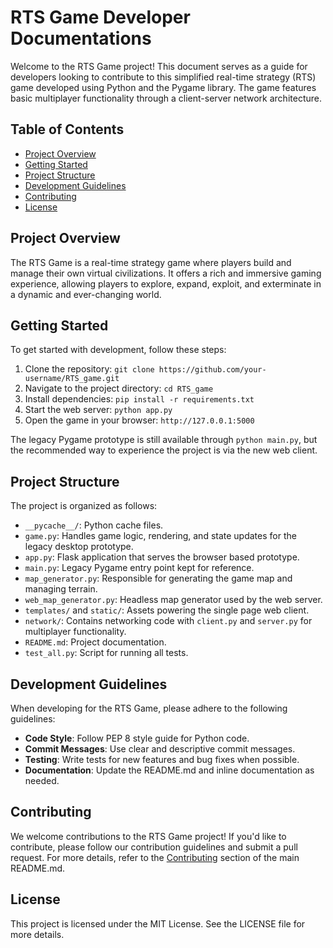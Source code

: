 # RTS Game Developer Documentations

Welcome to the RTS Game project! This document serves as a guide for developers looking to contribute to this simplified real-time strategy (RTS) game developed using Python and the Pygame library. The game features basic multiplayer functionality through a client-server network architecture.

## Table of Contents

- [Project Overview](#project-overview)
- [Getting Started](#getting-started)
- [Project Structure](#project-structure)
- [Development Guidelines](#development-guidelines)
- [Contributing](#contributing)
- [License](#license)

## Project Overview

The RTS Game is a real-time strategy game where players build and manage their own virtual civilizations. It offers a rich and immersive gaming experience, allowing players to explore, expand, exploit, and exterminate in a dynamic and ever-changing world.

## Getting Started

To get started with development, follow these steps:

1. Clone the repository: `git clone https://github.com/your-username/RTS_game.git`
2. Navigate to the project directory: `cd RTS_game`
3. Install dependencies: `pip install -r requirements.txt`
4. Start the web server: `python app.py`
5. Open the game in your browser: `http://127.0.0.1:5000`

The legacy Pygame prototype is still available through `python main.py`,
but the recommended way to experience the project is via the new web
client.

## Project Structure

The project is organized as follows:

- `__pycache__/`: Python cache files.
- `game.py`: Handles game logic, rendering, and state updates for the legacy desktop prototype.
- `app.py`: Flask application that serves the browser based prototype.
- `main.py`: Legacy Pygame entry point kept for reference.
- `map_generator.py`: Responsible for generating the game map and managing terrain.
- `web_map_generator.py`: Headless map generator used by the web server.
- `templates/` and `static/`: Assets powering the single page web client.
- `network/`: Contains networking code with `client.py` and `server.py` for multiplayer functionality.
- `README.md`: Project documentation.
- `test_all.py`: Script for running all tests.

## Development Guidelines

When developing for the RTS Game, please adhere to the following guidelines:

- **Code Style**: Follow PEP 8 style guide for Python code.
- **Commit Messages**: Use clear and descriptive commit messages.
- **Testing**: Write tests for new features and bug fixes when possible.
- **Documentation**: Update the README.md and inline documentation as needed.

## Contributing

We welcome contributions to the RTS Game project! If you'd like to contribute, please follow our contribution guidelines and submit a pull request. For more details, refer to the [Contributing](#contributing) section of the main README.md.

## License

This project is licensed under the MIT License. See the LICENSE file for more details.

